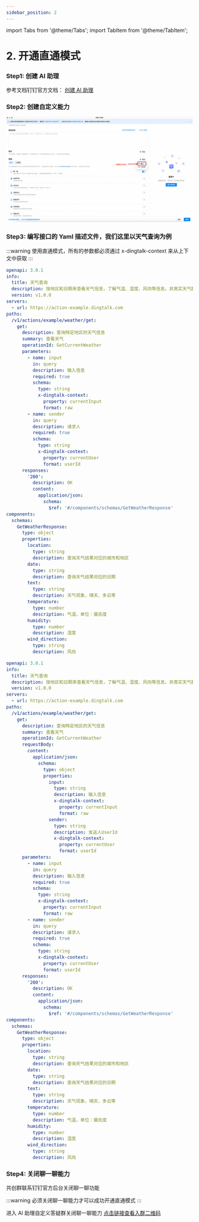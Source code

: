 ```yaml
---
sidebar_position: 2
---
```

import Tabs from '@theme/Tabs';
import TabItem from '@theme/TabItem';

# 2. 开通直通模式

### Step1: 创建 AI 助理
参考文档钉钉官方文档： [创建 AI 助理](https://open.dingtalk.com/document/ai-dev/create-a-dingtalk-ai-assistant)

### Step2: 创建自定义能力

![img.png](create_ability.png)

### Step3: 编写接口的 Yaml 描述文件，我们这里以天气查询为例
:::warning
使用直通模式，所有的参数都必须通过 x-dingtalk-context 来从上下文中获取
:::

<Tabs>
<TabItem value="GET" label="GET请求Schema格式" default>

```yaml
openapi: 3.0.1
info:
  title: 天气查询
  description: 按地区和日期来查看天气信息，了解气温、湿度、风向等信息。非真实天气数据，仅用于演示，请勿在生产中使用。
  version: v1.0.0
servers:
  - url: https://action-example.dingtalk.com
paths:
  /v1/actions/example/weather/get:
    get:
      description: 查询特定地区的天气信息
      summary: 查看天气
      operationId: GetCurrentWeather
      parameters:
        - name: input
          in: query
          description: 输入信息
          required: true
          schema:
            type: string
            x-dingtalk-context:
              property: currentInput
              format: raw
        - name: sender
          in: query
          description: 请求人
          required: true
          schema:
            type: string
            x-dingtalk-context:
              property: currentUser
              format: userId
      responses:
        '200':
          description: OK
          content:
            application/json:
              schema:
                $ref: '#/components/schemas/GetWeatherResponse'
components:
  schemas:
    GetWeatherResponse:
      type: object
      properties:
        location:
          type: string
          description: 查询天气结果对应的城市和地区
        date:
          type: string
          description: 查询天气结果对应的日期
        text:
          type: string
          description: 天气现象，晴天、多云等
        temperature:
          type: number
          description: 气温，单位：摄氏度
        humidity:
          type: number
          description: 湿度
        wind_direction:
          type: string
          description: 风向
```
</TabItem>

<TabItem value="POST" label="POST请求Schema格式" default>

```yaml
openapi: 3.0.1
info:
  title: 天气查询
  description: 按地区和日期来查看天气信息，了解气温、湿度、风向等信息。非真实天气数据，仅用于演示，请勿在生产中使用。
  version: v1.0.0
servers:
  - url: https://action-example.dingtalk.com
paths:
  /v1/actions/example/weather/get:
    get:
      description: 查询特定地区的天气信息
      summary: 查看天气
      operationId: GetCurrentWeather
      requestBody:
        content:
          application/json:
            schema:
              type: object
              properties:
                input:
                  type: string
                  description: 输入信息
                  x-dingtalk-context:
                    property: currentInput
                    format: raw
                sender:
                  type: string
                  description: 发送人UserId
                  x-dingtalk-context:
                    property: currentUser
                    format: userId
      parameters:
        - name: input
          in: query
          description: 输入信息
          required: true
          schema:
            type: string
            x-dingtalk-context:
              property: currentInput
              format: raw
        - name: sender
          in: query
          description: 请求人
          required: true
          schema:
            type: string
            x-dingtalk-context:
              property: currentUser
              format: userId
      responses:
        '200':
          description: OK
          content:
            application/json:
              schema:
                $ref: '#/components/schemas/GetWeatherResponse'
components:
  schemas:
    GetWeatherResponse:
      type: object
      properties:
        location:
          type: string
          description: 查询天气结果对应的城市和地区
        date:
          type: string
          description: 查询天气结果对应的日期
        text:
          type: string
          description: 天气现象，晴天、多云等
        temperature:
          type: number
          description: 气温，单位：摄氏度
        humidity:
          type: number
          description: 湿度
        wind_direction:
          type: string
          description: 风向
```

</TabItem>
</Tabs>

### Step4: 关闭聊一聊能力
共创群联系钉钉官方后台关闭聊一聊功能

:::warning
必须关闭聊一聊能力才可以成功开通直通模式
:::

进入 AI 助理自定义答疑群关闭聊一聊能力
[点击链接查看入群二维码](/img/explore/support/ai-assistant.png)

